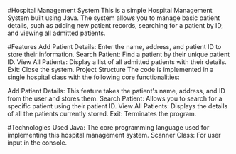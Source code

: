 #Hospital Management System
This is a simple Hospital Management System built using Java. The system allows you to manage basic patient details, such as adding new patient records, searching for a patient by ID, and viewing all admitted patients.

#Features
Add Patient Details: Enter the name, address, and patient ID to store their information.
Search Patient: Find a patient by their unique patient ID.
View All Patients: Display a list of all admitted patients with their details.
Exit: Close the system.
Project Structure
The code is implemented in a single hospital class with the following core functionalities:

Add Patient Details: This feature takes the patient's name, address, and ID from the user and stores them.
Search Patient: Allows you to search for a specific patient using their patient ID.
View All Patients: Displays the details of all the patients currently stored.
Exit: Terminates the program.

#Technologies Used
Java: The core programming language used for implementing this hospital management system.
Scanner Class: For user input in the console.
